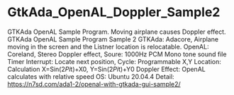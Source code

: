 # GtkAda_OpenAL_Doppler_Sample2
GTKAda OpenAL Sample Program. Moving airplane causes Doppler effect.
GTKAda OpenAL Sample Program Sample 2
GTKAda: Adacore, Airplane moving in the screen and the Listner location is relocatable.
OpenAL: Coreland, Stereo Doppler effect, Soure: 1000Hz PCM Mono tone sound file
Timer Interrupt: Locate next position, Cycle: Programmable
X,Y Location: Calculation X=Sin(2*Pi*t)+X0, Y=Sin(2*Pi*t)+Y0
Doppler Effect: OpenAL calculates with relative speed
OS: Ubuntu 20.04.4
Detail: https://n7sd.com/ada1-2/openal-with-gtkada-gui-sample2/
